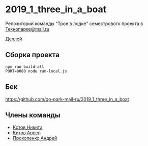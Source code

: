 # 2019_1_three_in_a_boat
Репозиторий команды "Трое в лодке" семестрового проекта в Технопарке@mail.ru

[Деплой](https://hexagon.alfaix.dev)

## Сборка проекта

```
npm run build-all
PORT=8080 node run-local.js
```

## Бек

https://github.com/go-park-mail-ru/2019_1_three_in_a_boat

## Члены команды
* [Котов Никита](https://github.com/Kotyarich)
* [Китов Арсен](https://github.com/Alfaix)
* [Прокопенко Андрей](https://github.com/rowbotman)
